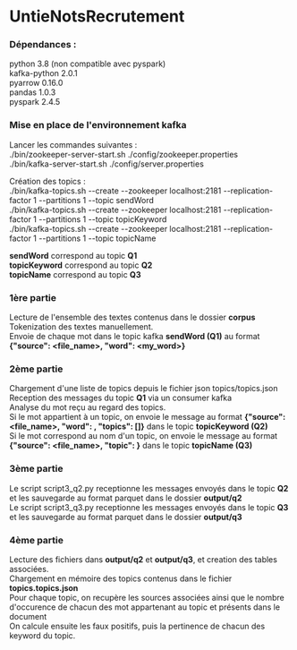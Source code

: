 # UntieNotsRecrutement

### Dépendances :

python 3.8 (non compatible avec pyspark)  
kafka-python 2.0.1  
pyarrow 0.16.0  
pandas 1.0.3  
pyspark 2.4.5  


### Mise en place de l'environnement kafka

Lancer les commandes suivantes :  
    ./bin/zookeeper-server-start.sh ./config/zookeeper.properties  
    ./bin/kafka-server-start.sh ./config/server.properties  

Création des topics :  
    ./bin/kafka-topics.sh --create --zookeeper localhost:2181 --replication-factor 1 --partitions 1 --topic sendWord  
    ./bin/kafka-topics.sh --create --zookeeper localhost:2181 --replication-factor 1 --partitions 1 --topic topicKeyword  
    ./bin/kafka-topics.sh --create --zookeeper localhost:2181 --replication-factor 1 --partitions 1 --topic topicName  

**sendWord**     correspond au topic **Q1**  
**topicKeyword** correspond au topic **Q2**  
**topicName**    correspond au topic **Q3**  


### 1ère partie

Lecture de l'ensemble des textes contenus dans le dossier **corpus**  
Tokenization des textes manuellement.  
Envoie de chaque mot dans le topic kafka **sendWord (Q1)** au format **{"source": <file_name>, "word": <my_word>}**  

### 2ème partie

Chargement d'une liste de topics depuis le fichier json topics/topics.json  
Reception des messages du topic **Q1** via un consumer kafka  
Analyse du mot reçu au regard des topics.  
Si le mot appartient à un topic, on envoie le message au format **{"source": <file_name>, "word": <word>, "topics": [<topics>]}** dans le topic **topicKeyword (Q2)**  
Si le mot correspond au nom d'un topic, on envoie le message au format **{"source": <file_name>, "topic": <topic>}** dans le topic **topicName (Q3)**  

### 3ème partie

Le script script3_q2.py receptionne les messages envoyés dans le topic **Q2** et les sauvegarde au format parquet dans le dossier **output/q2**  
Le script script3_q3.py receptionne les messages envoyés dans le topic **Q3** et les sauvegarde au format parquet dans le dossier **output/q3**  

### 4ème partie

Lecture des fichiers dans **output/q2** et **output/q3**, et creation des tables associées.  
Chargement en mémoire des topics contenus dans le fichier **topics.topics.json**  
Pour chaque topic, on recupère les sources associées ainsi que le nombre d'occurence de chacun des mot appartenant au topic et présents dans le document  
On calcule ensuite les faux positifs, puis la pertinence de chacun des keyword du topic.  
